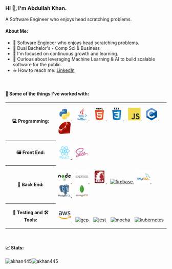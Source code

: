 <h3 align="left">Hi 👋, I'm Abdullah Khan.</h3>
<p align="left">A Software Engineer who enjoys head scratching problems. </p>
<h4 align="left">  About Me:</h4>
<ul>
  <li>💼 Software Engineer who enjoys head scratching problems.</li>
  <li>🎒 Dual Bachelor's - Comp Sci & Business</li>
  <li>🌱 I'm focused on continuous growth and learning.</li>
  <li>💬 Curious about leveraging Machine Learning & AI to build scalable software for the public.</li>
  <li>☕️ How to reach me: <a href="https://www.linkedin.com/in/abdullahskhan/">LinkedIn</a></li>
</ul>

<br>

<h4 align="left">🧰 Some of the things I've worked with:</h4>
<table>
  <tr>
    <th>💻 Programming:</th>
    <td>
      <p align="left">
        <a href="https://www.python.org" target="_blank" rel="noreferrer"> <img src="https://raw.githubusercontent.com/devicons/devicon/master/icons/python/python-original.svg" alt="python" width="40" height="40"/> </a>&ensp;
        <a href="https://www.java.com" target="_blank" rel="noreferrer"> <img src="https://raw.githubusercontent.com/devicons/devicon/master/icons/java/java-original.svg" alt="java" width="40" height="40"/> </a>&ensp;
        <a href="https://www.w3.org/html/" target="_blank" rel="noreferrer"> <img src="https://raw.githubusercontent.com/devicons/devicon/master/icons/html5/html5-original-wordmark.svg" alt="html5" width="40" height="40"/> </a>&ensp;
        <a href="https://www.w3schools.com/css/" target="_blank" rel="noreferrer"> <img src="https://raw.githubusercontent.com/devicons/devicon/master/icons/css3/css3-original-wordmark.svg" alt="css3" width="40" height="40"/> </a>&ensp;
        <a href="https://developer.mozilla.org/en-US/docs/Web/JavaScript" target="_blank" rel="noreferrer"> <img src="https://raw.githubusercontent.com/devicons/devicon/master/icons/javascript/javascript-original.svg" alt="javascript" width="40" height="40"/> </a>&ensp;
        <a href="https://www.cprogramming.com/" target="_blank" rel="noreferrer"> <img src="https://raw.githubusercontent.com/devicons/devicon/master/icons/c/c-original.svg" alt="c" width="40" height="40"/> </a>&ensp;
        <a href="https://www.ruby-lang.org/en/" target="_blank" rel="noreferrer"> <img src="https://raw.githubusercontent.com/devicons/devicon/master/icons/ruby/ruby-original.svg" alt="ruby" width="40" height="40"/> </a>
      </p>
    </td>
  </tr>
  <tr>
    <th>🖼 Front End:</th>
    <td>
      <p align="left">
        <a href="https://reactjs.org/" target="_blank" rel="noreferrer"> <img src="https://raw.githubusercontent.com/devicons/devicon/master/icons/react/react-original-wordmark.svg" alt="react" width="40" height="40"/> </a>&ensp;
        <a href="https://sass-lang.com" target="_blank" rel="noreferrer"> <img src="https://raw.githubusercontent.com/devicons/devicon/master/icons/sass/sass-original.svg" alt="sass" width="40" height="40"/> </a>
      </p>
    </td>
  </tr>
  <tr>
    <th>🩻 Back End:</th>
    <td>
      <p align="left">
        <a href="https://nodejs.org" target="_blank" rel="noreferrer"> <img src="https://raw.githubusercontent.com/devicons/devicon/master/icons/nodejs/nodejs-original-wordmark.svg" alt="nodejs" width="40" height="40"/> </a>&ensp;
        <a href="https://expressjs.com" target="_blank" rel="noreferrer"> <img src="https://raw.githubusercontent.com/devicons/devicon/master/icons/express/express-original-wordmark.svg" alt="express" width="40" height="40"/> </a>&ensp;
        <a href="https://rubyonrails.org" target="_blank" rel="noreferrer"> <img src="https://raw.githubusercontent.com/devicons/devicon/master/icons/rails/rails-original-wordmark.svg" alt="rails" width="40" height="40"/> </a>&ensp;
        <a href="https://firebase.google.com/" target="_blank" rel="noreferrer"> <img src="https://www.vectorlogo.zone/logos/firebase/firebase-icon.svg" alt="firebase" width="40" height="40"/> </a>&ensp;
        <a href="https://www.mysql.com/" target="_blank" rel="noreferrer"> <img src="https://raw.githubusercontent.com/devicons/devicon/master/icons/mysql/mysql-original-wordmark.svg" alt="mysql" width="40" height="40"/> </a>&ensp;
        <a href="https://www.postgresql.org" target="_blank" rel="noreferrer"> <img src="https://raw.githubusercontent.com/devicons/devicon/master/icons/postgresql/postgresql-original-wordmark.svg" alt="postgresql" width="40" height="40"/> </a>&ensp;
        <a href="https://www.mongodb.com/" target="_blank" rel="noreferrer"> <img src="https://raw.githubusercontent.com/devicons/devicon/master/icons/mongodb/mongodb-original-wordmark.svg" alt="mongodb" width="40" height="40"/> </a>
      </p>
    </td>
  </tr>
  <tr>
    <th>🧪 Testing and 🛠 Tools:</th>
    <td>
      <p align="left"> 
        <a href="https://aws.amazon.com" target="_blank" rel="noreferrer"> <img src="https://raw.githubusercontent.com/devicons/devicon/master/icons/amazonwebservices/amazonwebservices-original-wordmark.svg" alt="aws" width="40" height="40"/> </a>&ensp;
        <a href="https://cloud.google.com" target="_blank" rel="noreferrer"> <img src="https://www.vectorlogo.zone/logos/google_cloud/google_cloud-icon.svg" alt="gcp" width="40" height="40"/> </a>&ensp;
        <a href="https://jestjs.io" target="_blank" rel="noreferrer"> <img src="https://www.vectorlogo.zone/logos/jestjsio/jestjsio-icon.svg" alt="jest" width="40" height="40"/> </a>&ensp;
        <a href="https://mochajs.org" target="_blank" rel="noreferrer"> <img src="https://www.vectorlogo.zone/logos/mochajs/mochajs-icon.svg" alt="mocha" width="40" height="40"/> </a>&ensp;
        <a href="https://kubernetes.io" target="_blank" rel="noreferrer"> <img src="https://www.vectorlogo.zone/logos/kubernetes/kubernetes-icon.svg" alt="kubernetes" width="40" height="40"/> </a>
      </p>
    </td>
  </tr>
</table>

<br>

<h4 align="left">📈 Stats:</h4>
<p>
  <img align="left" src="https://github-readme-stats.vercel.app/api?username=akhan445&show_icons=true&locale=en" alt="akhan445" />
</p>
<p>
  <img align="left" src="https://github-readme-stats.vercel.app/api/top-langs?username=akhan445&show_icons=true&locale=en&layout=compact" alt="akhan445" />
</p>

<!--
### Hi there 👋
<img align="right" src="https://github-readme-streak-stats.herokuapp.com/?user=akhan445&" alt="akhan445" />

I'm Abdullah and I enjoy building stuff. Enjoy solving complex tasks and want the leverage ML / AI to bring cool for the public.
- ⚡ Comp sci grad, 2 years experience ++, Python, Java, Node/Express
- 📫 Grab a coffee with me: [LinkedIn](https://www.linkedin.com/in/abdullahskhan/)
![Github Stats](https://github-readme-stats.vercel.app/api?username=akhan445&count_private=true&show_icons=true&include_all_commits=true&border_color=2e4058)
![Top Langs](https://github-readme-stats.vercel.app/api/top-langs/?username=akhan445&layout=compact&border_color=2e4058)

**akhan445/akhan445** is a ✨ _special_ ✨ repository because its `README.md` (this file) appears on your GitHub profile.

Here are some ideas to get you started:

- 🔭 I’m currently working on ...
- 🌱 I’m currently learning ...
- 👯 I’m looking to collaborate on ...
- 🤔 I’m looking for help with ...
- 💬 Ask me about ...
- 📫 How to reach me: ...
- 😄 Pronouns: ...
- ⚡ Fun fact: ...
-->
